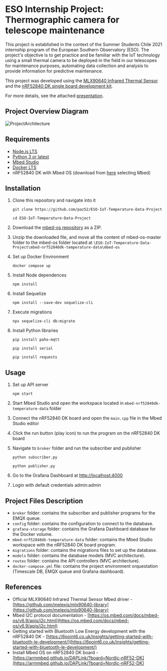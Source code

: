 # ESO Internship Project: Thermographic camera for telescope maintenance

This project is established in the context of the Summer Students Chile 2021 internship program of the European Southern Observatory (ESO). The project's objective is to get practice and be familiar with the IoT technology using a small thermal camera to be deployed in the field in our telescopes for maintenance purposes, automating data collection and analysis to provide information for predictive maintenance.

This project was developed using the [MLX90640 Infrared Thermal Sensor](https://www.mouser.cl/new/melexis/melexis-mlx90640-fir-sensor/) and the [nRF52840 DK single board development kit](https://www.nordicsemi.com/Products/Development-hardware/nrf52840-dk).

For more details, see the attached [presentation](FinalPresentation.pdf).

## Project Overview Diagram

![ProjectArchitecture](https://user-images.githubusercontent.com/54490571/125495993-066b5d8c-f539-4d3e-af63-af800d6cb76f.png)



## Requirements

* [Node.js LTS](https://nodejs.org/en/)
* [Python 3 or latest](https://www.python.org/downloads/)
* [Mbed Studio](https://os.mbed.com/studio/)
* [Docker LTS](https://www.docker.com/get-started)
* nRF52840 DK with Mbed OS (download from [here](https://www.nordicsemi.com/Products/Development-hardware/nRF52840-DK/Download#infotabs) selecting Mbed)

## Installation

1. Clone this repository and navigate into it

    ```git clone https://github.com/paz52/ESO-IoT-Temperature-Data-Project```
    
    ```cd ESO-IoT-Temperature-Data-Project```
    
2. Download the [mbed-os repository](https://github.com/ARMmbed/mbed-os) as a ZIP. 

3. Unzip the downloaded file, and move all the content of mbed-os-master folder to the mbed-os folder located at 
    ```\ESO-IoT-Temperature-Data-Project\mbed-nrf52840dk-temperature-data\mbed-os```
    
4. Set up Docker Environment

   ```docker compose up```

5. Install Node dependences

    ```npm install```
    
6. Install Sequelize

    ```npm install --save-dev sequelize-cli```

7. Execute migrations

    ```npx sequelize-cli db:migrate```

8.  Install Python libraries

    ```pip install paho-mqtt```
    
    ```pip install serial```
    
    ```pip install requests```

## Usage

1. Set up API server

    ```npm start```
   
2. Start Mbed Studio and open the workspace located in ```mbed-nrf52840dk-temperature-data``` folder
3. Connect the nRF52840 DK board and open the ```main.cpp``` file in the Mbed Studio editor
4. Click the run button (play icon) to run the program on the nRF52840 DK board
5. Navigate to ```broker``` folder and run the subscriber and publisher
    
    ```python subscriber.py```
    
    ```python publisher.py```

6. Go to the Grafana Dashboard at [http://localhost:4000](http://localhost:4000) 
7. Login with default credentials admin:admin

## Project Files Description

* ```broker``` folder: contains the subscriber and publisher programs for the EMQX queue.
* ```config``` folder: contains the configuration to connect to the database.
* ```grafana-storage``` folder: contains the Grafana Dashboard database for the Docker volume.
* ```mbed-nrf52840dk-temperature-data``` folder: contains the Mbed Studio workspace with the nRF52840 DK board program.
* ```migrations``` folder: contains the migrations files to set up the database.
* ```models``` folder: contains the database models (MVC architecture).
* ```routes``` folder: contains the API controllers (MVC architecture).
* ```docker-compose.yml``` file: contains the project environment orquestation (Timescale DB, EMQX queue and Grafana dashboard).

## References

* Official MLX90640 Infrared Thermal Sensor Mbed driver - [https://github.com/melexis/mlx90640-library](https://github.com/melexis/mlx90640-library)
* Mbed I2C protocol documentation - [https://os.mbed.com/docs/mbed-os/v6.9/apis/i2c.html](https://os.mbed.com/docs/mbed-os/v6.9/apis/i2c.html)
* Getting started with Bluetooth Low Energy development with the nRF52840 DK - [https://6point6.co.uk/insights/getting-started-with-bluetooth-le-development/](https://6point6.co.uk/insights/getting-started-with-bluetooth-le-development/)
* Install Mbed OS on nRF52840 DK board - [https://armmbed.github.io/DAPLink/?board=Nordic-nRF52-DK](https://armmbed.github.io/DAPLink/?board=Nordic-nRF52-DK)
